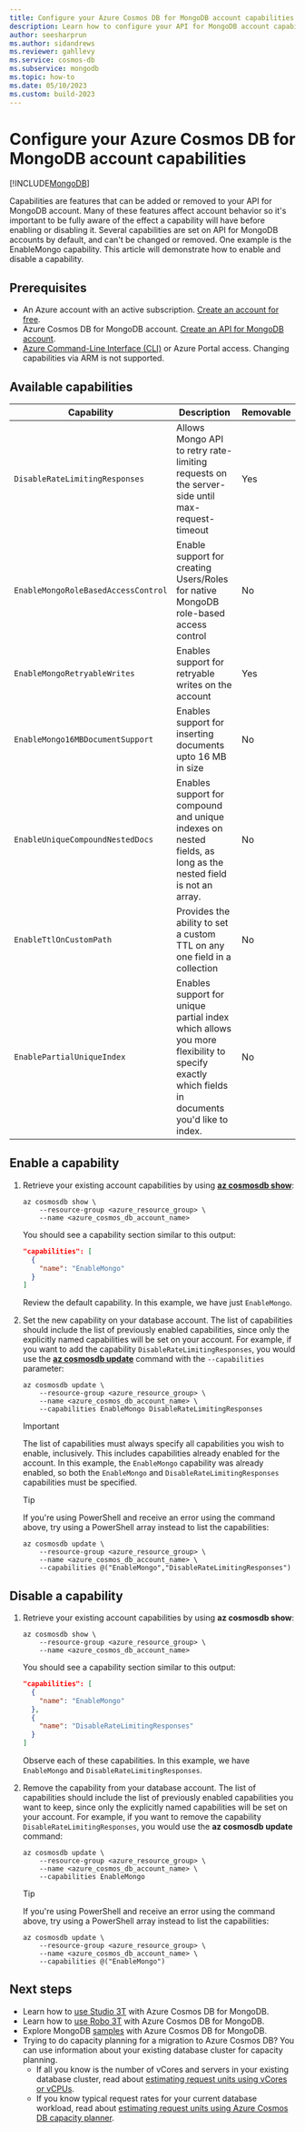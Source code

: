 ```yaml
---
title: Configure your Azure Cosmos DB for MongoDB account capabilities
description: Learn how to configure your API for MongoDB account capabilities
author: seesharprun
ms.author: sidandrews
ms.reviewer: gahllevy
ms.service: cosmos-db
ms.subservice: mongodb
ms.topic: how-to
ms.date: 05/10/2023
ms.custom: build-2023
---
```


# Configure your Azure Cosmos DB for MongoDB account capabilities

[!INCLUDE[MongoDB](../includes/appliesto-mongodb.md)]

Capabilities are features that can be added or removed to your API for MongoDB account. Many of these features affect account behavior so it's important to be fully aware of the effect a capability will have before enabling or disabling it. Several capabilities are set on API for MongoDB accounts by default, and can't be changed or removed. One example is the EnableMongo capability. This article will demonstrate how to enable and disable a capability.

## Prerequisites

- An Azure account with an active subscription. [Create an account for free](https://aka.ms/trycosmosdb).
- Azure Cosmos DB for MongoDB account. [Create an API for MongoDB account](quickstart-nodejs.md#create-an-azure-cosmos-db-account).
- [Azure Command-Line Interface (CLI)](/cli/azure/) or Azure Portal access. Changing capabilities via ARM is not supported.

## Available capabilities

| Capability                          | Description                                                                                                                                  | Removable |
| ----------------------------------- | -------------------------------------------------------------------------------------------------------------------------------------------- | --------- |
| `DisableRateLimitingResponses`      | Allows Mongo API to retry rate-limiting requests on the server-side until max-request-timeout                                                | Yes       |
| `EnableMongoRoleBasedAccessControl` | Enable support for creating Users/Roles for native MongoDB role-based access control                                                         | No        |
| `EnableMongoRetryableWrites`        | Enables support for retryable writes on the account                                                                                          | Yes       |
| `EnableMongo16MBDocumentSupport`    | Enables support for inserting documents upto 16 MB in size                                                                                   | No        |
| `EnableUniqueCompoundNestedDocs`    | Enables support for compound and unique indexes on nested fields, as long as the nested field is not an array.                               | No        |
| `EnableTtlOnCustomPath`             | Provides the ability to set a custom TTL on any one field in a collection                                                                    | No        |
| `EnablePartialUniqueIndex`          | Enables support for unique partial index which allows you more flexibility to specify exactly which fields in documents you'd like to index. | No        |

## Enable a capability

1. Retrieve your existing account capabilities by using [**az cosmosdb show**](/cli/azure/cosmosdb#az-cosmosdb-show):

   ```azurecli-interactive
   az cosmosdb show \
       --resource-group <azure_resource_group> \
       --name <azure_cosmos_db_account_name>
   ```

   You should see a capability section similar to this output:

   ```json
   "capabilities": [
     {
       "name": "EnableMongo"
     }
   ]
   ```

   Review the default capability. In this example, we have just `EnableMongo`.

1. Set the new capability on your database account. The list of capabilities should include the list of previously enabled capabilities, since only the explicitly named capabilities will be set on your account. For example, if you want to add the capability `DisableRateLimitingResponses`, you would use the [**az cosmosdb update**](/cli/azure/cosmosdb#az-cosmosdb-update) command with the `--capabilities` parameter:

   ```azurecli-interactive
   az cosmosdb update \
       --resource-group <azure_resource_group> \
       --name <azure_cosmos_db_account_name> \
       --capabilities EnableMongo DisableRateLimitingResponses
   ```

   > [!IMPORTANT]
   > The list of capabilities must always specify all capabilities you wish to enable, inclusively. This includes capabilities already enabled for the account. In this example, the `EnableMongo` capability was already enabled, so both the `EnableMongo` and `DisableRateLimitingResponses` capabilities must be specified.

   > [!TIP]
   > If you're using PowerShell and receive an error using the command above, try using a PowerShell array instead to list the capabilities:
   >
   > ```azurecli
   > az cosmosdb update \
   >     --resource-group <azure_resource_group> \
   >     --name <azure_cosmos_db_account_name> \
   >     --capabilities @("EnableMongo","DisableRateLimitingResponses")
   > ```

## Disable a capability

1. Retrieve your existing account capabilities by using **az cosmosdb show**:

   ```azurecli-interactive
   az cosmosdb show \
       --resource-group <azure_resource_group> \
       --name <azure_cosmos_db_account_name>
   ```

   You should see a capability section similar to this output:

   ```json
   "capabilities": [
     {
       "name": "EnableMongo"
     },
     {
       "name": "DisableRateLimitingResponses"
     }
   ]
   ```

   Observe each of these capabilities. In this example, we have `EnableMongo` and `DisableRateLimitingResponses`.

1. Remove the capability from your database account. The list of capabilities should include the list of previously enabled capabilities you want to keep, since only the explicitly named capabilities will be set on your account. For example, if you want to remove the capability `DisableRateLimitingResponses`, you would use the **az cosmosdb update** command:

   ```azurecli-interactive
   az cosmosdb update \
       --resource-group <azure_resource_group> \
       --name <azure_cosmos_db_account_name> \
       --capabilities EnableMongo
   ```

   > [!TIP]
   > If you're using PowerShell and receive an error using the command above, try using a PowerShell array instead to list the capabilities:
   >
   > ```azurecli
   > az cosmosdb update \
   >     --resource-group <azure_resource_group> \
   >     --name <azure_cosmos_db_account_name> \
   >     --capabilities @("EnableMongo")
   > ```

## Next steps

- Learn how to [use Studio 3T](connect-using-mongochef.md) with Azure Cosmos DB for MongoDB.
- Learn how to [use Robo 3T](connect-using-robomongo.md) with Azure Cosmos DB for MongoDB.
- Explore MongoDB [samples](nodejs-console-app.md) with Azure Cosmos DB for MongoDB.
- Trying to do capacity planning for a migration to Azure Cosmos DB? You can use information about your existing database cluster for capacity planning.
  - If all you know is the number of vCores and servers in your existing database cluster, read about [estimating request units using vCores or vCPUs](../convert-vcore-to-request-unit.md).
  - If you know typical request rates for your current database workload, read about [estimating request units using Azure Cosmos DB capacity planner](estimate-ru-capacity-planner.md).
